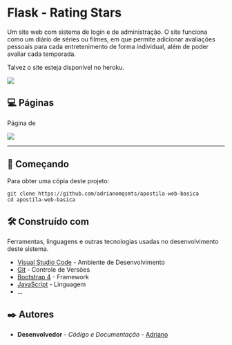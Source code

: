 # Flask - Rating Stars

Um site web com sistema de login e de administração. O site funciona como um diário de séries ou filmes, em que permite adicionar avaliações pessoais para cada entretenimento de forma individual, além de poder avaliar cada temporada. 

Talvez o site esteja disponível no heroku.

![](imagens/index.png)


## 💻 Páginas 

Página de 

![](imagens/exemplo.png)


********************************************


## 🚀 Começando

Para obter uma cópia deste projeto:

```shell
git clone https://github.com/adrianomqsmts/apostila-web-basica
cd apostila-web-basica
```
## 🛠️ Construído com

Ferramentas, linguagens e outras tecnologias usadas no desenvolvimento deste sistema.

* [Visual Studio Code](https://code.visualstudio.com/docs) - Ambiente de Desenvolvimento
* [Git](https://git-scm.com/) - Controle de Versões
* [Bootstrap 4](https://getbootstrap.com/docs/4.0/getting-started/introduction/) - Framework
* [JavaScript](https://developer.mozilla.org/pt-BR/docs/Web/JavaScript) - Linguagem
* ...

## ✒️ Autores

* **Desenvolvedor** - *Código e Documentação* - [Adriano](https://github.com/adrianomqsmts)

